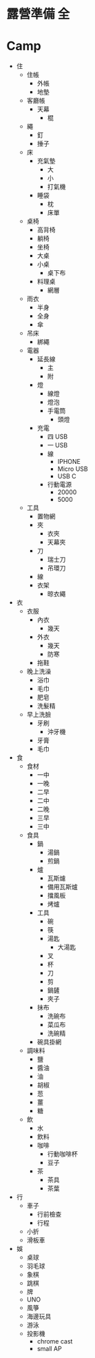 # 露營準備 全

# Camp

- 住
    - 住帳
        - 外帳
        - 地墊
    - 客廳帳
        - 天幕
            - 棍
    - 繩
        - 釘
        - 捶子
    - 床
        - 充氣墊
            - 大
            - 小
            - 打氣機
        - 睡袋
            - 枕
            - 床單
    - 桌椅
        - 高背椅
        - 躺椅
        - 坐椅
        - 大桌
        - 小桌
            - 桌下布
        - 料理桌
            - 網層
    - 雨衣
        - 半身
        - 全身
        - 傘
    - 吊床
        - 綁繩
    - 電器
        - 延長線
            - 主
            - 附
        - 燈
            - 線燈
            - 燈泡
            - 手電筒
                - 頭燈
        - 充電
            - 四 USB
            - 一 USB
            - 線
                - IPHONE
                - Micro USB
                - USB C
            - 行動電源
                - 20000
                - 5000
    - 工具
        - 置物網
        - 夾
            - 衣夾
            - 天幕夾
        - 刀
            - 瑞士刀
            - 吊環刀
        - 線
        - 衣架
            - 晾衣繩
- 衣
    - 衣服
        - 內衣
            - 幾天
        - 外衣
            - 幾天
            - 防寒
        - 拖鞋
    - 晚上洗澡
        - 浴巾
        - 毛巾
        - 肥皂
        - 洗髮精
    - 早上洗臉
        - 牙刷
            - 沖牙機
        - 牙膏
        - 毛巾
- 食
    - 食材
        - 一中
        - 一晚
        - 二早
        - 二中
        - 二晚
        - 三早
        - 三中
    - 食具
        - 鍋
            - 湯鍋
            - 煎鍋
        - 爐
            - 瓦斯爈
            - 備用瓦斯爐
            - 擋風板
            - 烤爐
        - 工具
            - 碗
            - 筷
            - 湯匙
                - 大湯匙
            - 叉
            - 杯
            - 刀
            - 剪
            - 鍋鏟
            - 夾子
        - 抺布
            - 洗碗布
            - 菜瓜布
            - 洗碗精
        - 碗具掛網
    - 調味料
        - 鹽
        - 醬油
        - 油
        - 胡椒
        - 䓤
        - 薑
        - 糖
    - 飲
        - 水
        - 飲料
        - 咖啡
            - 行動咖啡杯
            - 豆子
        - 茶
            - 茶具
            - 茶葉
- 行
    - 車子
        - 行前檢查
        - 行程
    - 小折
    - 滑板車
- 娛
    - 桌球
    - 羽毛球
    - 象棋
    - 跳棋
    - 牌
    - UNO
    - 風箏
    - 海邊玩具
    - 游泳
    - 投影機
        - chrome cast
        - small AP